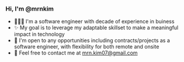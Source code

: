 ### Hi, I'm @mrnkim

- 👩🏻‍💻 I'm a software engineer with decade of experience in buiness
- ✨ My goal is to leverage my adaptable skillset to make a meaningful impact in technology
- 🙌 I'm open to any opportunities including contracts/projects as a software engineer, with flexibility for both remote and onsite
- 💌 Feel free to contact me at mrn.kim07@gmail.com
